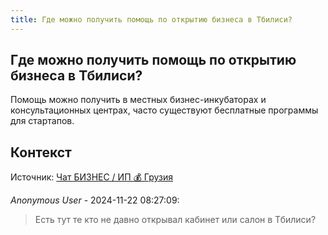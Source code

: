 ```yaml
---
title: Где можно получить помощь по открытию бизнеса в Тбилиси?
---
```


## Где можно получить помощь по открытию бизнеса в Тбилиси?

Помощь можно получить в местных бизнес-инкубаторах и консультационных центрах, часто существуют бесплатные программы для стартапов.

## Контекст

Источник: [Чат БИЗНЕС / ИП 💰 Грузия](https://t.me/ip_ge)

_Anonymous User_ - 2024-11-22 08:27:09:

> Есть тут те кто не давно открывал кабинет или салон в Тбилиси?
